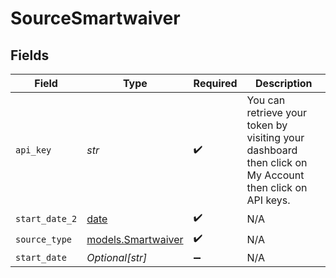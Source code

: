 # SourceSmartwaiver


## Fields

| Field                                                                                                   | Type                                                                                                    | Required                                                                                                | Description                                                                                             |
| ------------------------------------------------------------------------------------------------------- | ------------------------------------------------------------------------------------------------------- | ------------------------------------------------------------------------------------------------------- | ------------------------------------------------------------------------------------------------------- |
| `api_key`                                                                                               | *str*                                                                                                   | :heavy_check_mark:                                                                                      | You can retrieve your token by visiting your dashboard then click on My Account then click on API keys. |
| `start_date_2`                                                                                          | [date](https://docs.python.org/3/library/datetime.html#date-objects)                                    | :heavy_check_mark:                                                                                      | N/A                                                                                                     |
| `source_type`                                                                                           | [models.Smartwaiver](../models/smartwaiver.md)                                                          | :heavy_check_mark:                                                                                      | N/A                                                                                                     |
| `start_date`                                                                                            | *Optional[str]*                                                                                         | :heavy_minus_sign:                                                                                      | N/A                                                                                                     |
